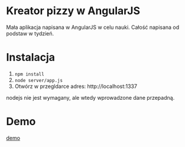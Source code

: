 # Kreator pizzy w AngularJS
Mała aplikacja napisana w AngularJS w celu nauki. Całość napisana od podstaw w tydzień.

# Instalacja
1. `npm install`
2. `node server/app.js`
3. Otwórz w przegldarce adres: http://localhost:1337

nodejs nie jest wymagany, ale wtedy wprowadzone dane przepadną.


# Demo

[demo](http://pizza.marcincichocki.net/)
